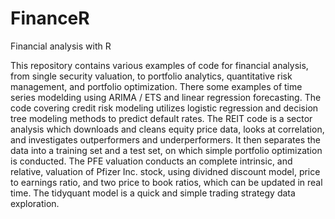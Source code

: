 # FinanceR
Financial analysis with R

This repository contains various examples of code for financial analysis, from single security valuation, to portfolio analytics, quantitative risk management, and portfolio optimization. There some examples of time series modelding using ARIMA / ETS and linear regression forecasting. The code covering credit risk modeling utilizes logistic regression and decision tree modeling methods to predict default rates. The REIT code is a sector analysis which downloads and cleans equity price data, looks at correlation, and investigates outperformers and underperformers. It then separates the data into a training set and a test set, on which simple portfolio optimization is conducted. The PFE valuation conducts an complete intrinsic, and relative, valuation of Pfizer Inc. stock, using dividned discount model, price to earnings ratio, and two price to book ratios, which can be updated in real time. The tidyquant model is a quick and simple trading strategy data exploration. 
